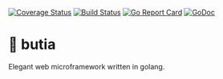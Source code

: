 
[![Coverage Status](https://coveralls.io/repos/github/magrathealabs/butia/badge.svg?branch=master)](https://coveralls.io/github/magrathealabs/butia?branch=master)
[![Build Status](https://travis-ci.org/magrathealabs/butia.svg?branch=master)](https://travis-ci.org/magrathealabs/butia)
[![Go Report Card](https://goreportcard.com/badge/github.com/magrathealabs/butia)](https://goreportcard.com/report/github.com/magrathealabs/butia)
[![GoDoc](https://godoc.org/github.com/magrathealabs/butia?status.svg)](https://godoc.org/github.com/magrathealabs/butia)

# :palm_tree: butia

Elegant web microframework written in golang.
